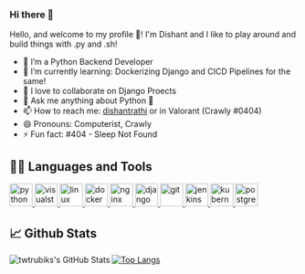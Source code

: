 ### Hi there 👋

Hello, and welcome to my profile 👋! I'm Dishant and I like to play around and build things with .py and .sh!

- 🔭 I’m a Python Backend Developer
- 🌱 I’m currently learning: Dockerizing Django and CICD Pipelines for the same!
- 👯 I love to collaborate on Django Proects
- 💬 Ask me anything about Python 🐍
- 📫 How to reach me: [dishantrathi](https://keybase.io/dishantrathi) or in Valorant (Crawly #0404)
- 😄 Pronouns: Computerist, Crawly 
- ⚡ Fun fact: #404 - Sleep Not Found

## 👨‍💻 Languages and Tools

<p align="left"> 
  <a href="https://www.python.org" target="_blank"> 
    <img src="https://www.vectorlogo.zone/logos/python/python-icon.svg" alt="python" width="40" height="40"/>
  </a>
  <a href="https://code.visualstudio.com/" target="_blank">
    <img src="https://www.vectorlogo.zone/logos/visualstudio_code/visualstudio_code-icon.svg" alt="visualstudio" width="40" height="40"/>
  </a>
  <a href="https://www.linux.org/" target="_blank">
    <img src="https://www.vectorlogo.zone/logos/linux/linux-icon.svg" alt="linux" width="40" height="40"/> 
  </a>
  <a href="https://www.docker.com/" target="_blank"> 
    <img src="https://www.vectorlogo.zone/logos/docker/docker-icon.svg" alt="docker" width="40" height="40"/> 
  </a>  
  <a href="https://www.nginx.com" target="_blank">
    <img src="https://www.vectorlogo.zone/logos/nginx/nginx-icon.svg" alt="nginx" width="40" height="40"/> 
  </a>
  <a href="https://www.djangoproject.com/" target="_blank"> 
    <img src="https://www.vectorlogo.zone/logos/djangoproject/djangoproject-icon.svg" alt="django" width="40" height="40"/> 
  </a>
  <a href="https://git-scm.com/" target="_blank"> 
    <img src="https://www.vectorlogo.zone/logos/git-scm/git-scm-icon.svg" alt="git" width="40" height="40"/> 
  </a>
  <a href="https://www.jenkins.io" target="_blank"> 
    <img src="https://www.vectorlogo.zone/logos/jenkins/jenkins-icon.svg" alt="jenkins" width="40" height="40"/>
  </a>
  <a href="https://kubernetes.io" target="_blank"> 
    <img src="https://www.vectorlogo.zone/logos/kubernetes/kubernetes-icon.svg" alt="kubernetes" width="40" height="40"/> 
  </a>
  <a href="https://www.postgresql.org" target="_blank">
    <img src="https://www.vectorlogo.zone/logos/postgresql/postgresql-icon.svg" alt="postgresql" width="40" height="40"/>
  </a>
</p>

## 📈 Github Stats

<p align="left">
  <img align="left" alt="twtrubiks's GitHub Stats" src="https://github-readme-stats.vercel.app/api?username=dishantrathi&show_icons=true&hide_border=true" />
</p>

[![Top Langs](https://github-readme-stats.vercel.app/api/top-langs/?username=dishantrathi&layout=compact)](https://github.com/anuraghazra/github-readme-stats)


